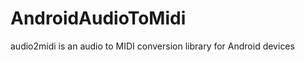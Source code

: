 AndroidAudioToMidi
==================

audio2midi is an audio to MIDI conversion library for Android devices
